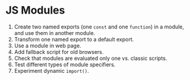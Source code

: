 # JS Modules

1. Create two named exports (one `const` and one `function`) in a module, and use them in another module.
2. Transform one named export to a default export.
3. Use a module in web page.
4. Add fallback script for old browsers.
5. Check that modules are evaluated only one vs. classic scripts.
6. Test different types of module specifiers.
7. Experiment dynamic `import()`.
